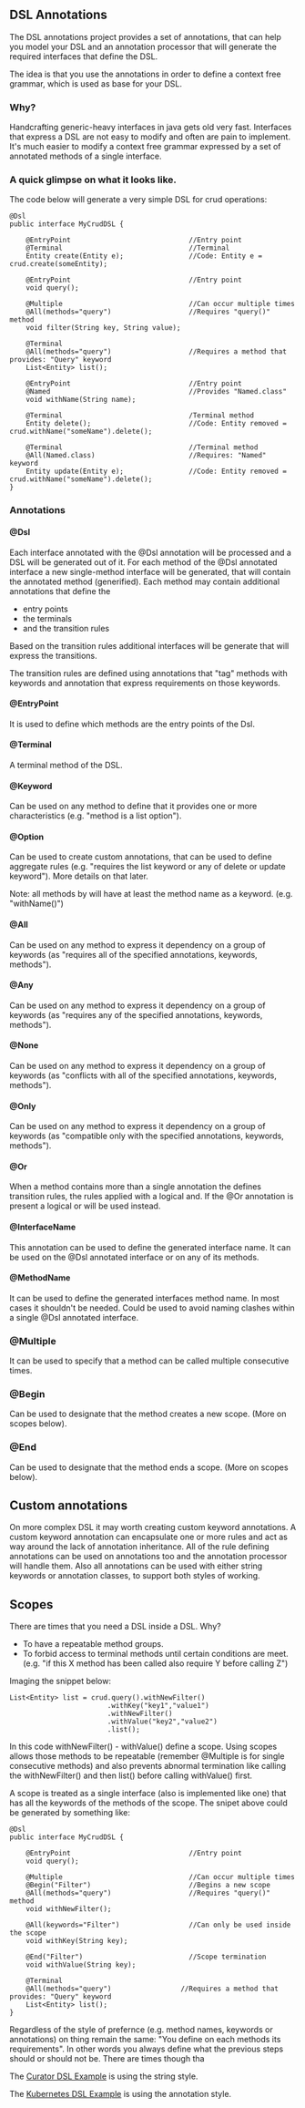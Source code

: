 ## DSL Annotations

The DSL annotations project provides a set of annotations, that can help you model your DSL and an annotation processor that will generate the required interfaces that define the DSL.

The idea is that you use the annotations in order to define a context free grammar, which is used as base for your DSL.

### Why?

Handcrafting generic-heavy interfaces in java gets old very fast. Interfaces that express a DSL are not easy to modify and often are pain to implement.
It's much easier to modify a context free grammar expressed by a set of annotated methods of a single interface.

### A quick glimpse on what it looks like.

The code below will generate a very simple DSL for crud operations:

    @Dsl
    public interface MyCrudDSL {
    
        @EntryPoint                             //Entry point
        @Terminal                               //Terminal
        Entity create(Entity e);                //Code: Entity e = crud.create(someEntity);
        
        @EntryPoint                             //Entry point
        void query();
        
        @Multiple                               //Can occur multiple times
        @All(methods="query")                   //Requires "query()" method
        void filter(String key, String value);
        
        @Terminal
        @All(methods="query")                   //Requires a method that provides: "Query" keyword
        List<Entity> list();
        
        @EntryPoint                             //Entry point
        @Named                                  //Provides "Named.class"
        void withName(String name);               
        
        @Terminal                               /Terminal method
        Entity delete();                        //Code: Entity removed = crud.withName("someName").delete();
        
        @Terminal                               //Terminal method
        @All(Named.class)                       //Requires: "Named" keyword
        Entity update(Entity e);                //Code: Entity removed = crud.withName("someName").delete();
    }

### Annotations

#### @Dsl

Each interface annotated with the @Dsl annotation will be processed and a DSL will be generated out of it.
For each method of the @Dsl annotated interface a new single-method interface will be generated, that will contain the annotated method (generified).
Each method may contain additional annotations that define the

- entry points
- the terminals
- and the transition rules

Based on the transition rules additional interfaces will be generate that will express the transitions.

The transition rules are defined using annotations that "tag" methods with keywords and annotation that express requirements on those keywords.

#### @EntryPoint

It is used to define which methods are the entry points of the Dsl.

#### @Terminal

A terminal method of the DSL.


#### @Keyword

Can be used on any method to define that it provides one or more characteristics (e.g. "method is a list option").

#### @Option

Can be used to create custom annotations, that can be used to define aggregate rules (e.g. "requires the list keyword or any of delete or update keyword"). More details on that later.

Note: all methods by will have at least the method name as a keyword. (e.g. "withName()")

#### @All

Can be used on any method to express it dependency on a group of keywords (as "requires all of the specified annotations, keywords, methods"). 

#### @Any

Can be used on any method to express it dependency on a group of keywords (as "requires any of the specified annotations, keywords, methods").

#### @None

Can be used on any method to express it dependency on a group of keywords (as "conflicts with all of the specified annotations, keywords, methods").

#### @Only

Can be used on any method to express it dependency on a group of keywords (as "compatible only with the specified annotations, keywords, methods").


#### @Or

When a method contains more than a single annotation the defines transition rules, the rules applied with a logical and. If the @Or annotation is present a logical or will be used instead.

#### @InterfaceName

This annotation can be used to define the generated interface name. It can be used on the @Dsl annotated interface or on any of its methods. 

#### @MethodName

It can be used to define the generated interfaces method name. In most cases it shouldn't be needed. Could be used to avoid naming clashes within a single @Dsl annotated interface.

### @Multiple

It can be used to specify that a method can be called multiple consecutive times.

### @Begin

Can be used to designate that the method creates a new scope. (More on scopes below).

### @End

Can be used to designate that the method ends a scope. (More on scopes below).

## Custom annotations

On more complex DSL it may worth creating custom keyword annotations. A custom keyword annotation can encapsulate one or more rules and act as way around the lack of annotation inheritance.
All of the rule defining annotations can be used on annotations too and the annotation processor will handle them. Also all annotations can be used with either string keywords or annotation classes, to support both styles of working.

## Scopes

There are times that you need a DSL inside a DSL. Why?

- To have a repeatable method groups.
- To forbid access to terminal methods until certain conditions are meet. (e.g. "if this X method has been called also require Y before calling Z")

Imaging the snippet below:

    List<Entity> list = crud.query().withNewFilter()
                            .withKey("key1","value1")            
                            .withNewFilter()    
                            .withValue("key2","value2")
                            .list();    

In this code withNewFilter() - withValue() define a scope.
Using scopes allows those methods to be repeatable (remember @Multiple is for single consecutive methods) and also prevents abnormal termination like calling the withNewFilter() and then list() before calling withValue() first.

A scope is treated as a single interface (also is implemented like one) that has all the keywords of the methods of the scope. The snipet above could be generated by something like:

    @Dsl
    public interface MyCrudDSL {
        
        @EntryPoint                             //Entry point
        void query();
        
        @Multiple                               //Can occur multiple times
        @Begin("Filter")                        //Begins a new scope
        @All(methods="query")                   //Requires "query()" method
        void withNewFilter();
        
        @All(keywords="Filter")                 //Can only be used inside the scope
        void withKey(String key);
        
        @End("Filter")                          //Scope termination
        void withValue(String key);
              
        @Terminal
        @All(methods="query")                 //Requires a method that provides: "Query" keyword
        List<Entity> list();      
    }    


Regardless of the style of prefernce (e.g. method names, keywords or annotations) on thing remain the same: "You define on each methods its requirements". In other words you always define what the previous steps should or should not be.
There are times though tha

The [Curator DSL Example](https://github.com/sundrio/sundrio/blob/master/examples/curator/src/main/java/io/sundr/examples/curator/CuratorDsl.java) is using the string style.

The [Kubernetes DSL Example](https://github.com/sundrio/sundrio/blob/master/examples/kubernetes/src/main/java/io/sundr/examples/kubernetes/KubernetesDsl.java) is using the annotation style.
